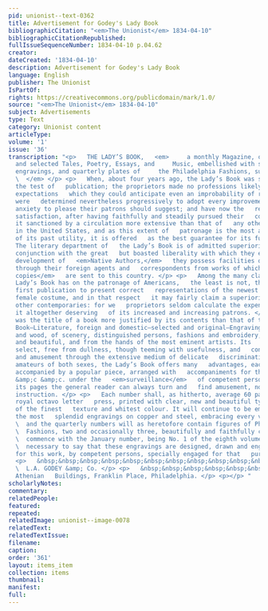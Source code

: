 ```yaml
---
pid: unionist--text-0362
title: Advertisement for Godey's Lady Book
bibliographicCitation: "<em>The Unionist</em> 1834-04-10"
bibliographicCitationRepublished: 
fullIssueSequenceNumber: 1834-04-10 p.04.62
creator: 
dateCreated: '1834-04-10'
description: Advertisement for Godey's Lady Book
language: English
publisher: The Unionist
IsPartOf: 
rights: https://creativecommons.org/publicdomain/mark/1.0/
source: "<em>The Unionist</em> 1834-04-10"
subject: Advertisements
type: Text
category: Unionist content
articleType: 
volume: '1'
issue: '36'
transcription: "<p>   THE LADY’S BOOK,   <em>     a monthly Magazine, of original
  and selected Tales, Poetry, Essays, and     Music, embellished with several hundred
  engravings, and quarterly plates of     the Philadelphia Fashions, superbly colored.
  \  </em> </p> <p>   When, about four years ago, the Lady’s Book was submitted to
  the test of   publication; the proprietors made no professions likely to create
  expectations   which they could anticipate even an improbability of realizing: they
  were   determined nevertheless progressively to adopt every improvement which   diligent
  anxiety to please their patrons should suggest; and have now the   remunerating
  satisfaction, after having faithfully and steadily pursued their   course, of seeing
  it sanctioned by a circulation more extensive than that of   any other monthly journal
  in the United States, and as this extent of   patronage is the most admissible evidence
  of its past utility, it is offered   as the best guarantee for its future excellence.
  The literary department of   the Lady’s Book is of admitted superiority; for in
  conjunction with the great   but boasted liberality with which they encourage the
  development of   <em>Native Authors,</em>   they possess facilities of selection,
  through their foreign agents and   correspondents from works of which   <em>no other
  copies</em>   are sent to this country. </p> <p>   Among the many claims which the
  Lady’s Book has on the patronage of Americans,   the least is not, that it was the
  first publication to present correct   representations of the newest fashions of
  female costume, and in that respect   it may fairly claim a superiority over all
  other contemporaries: for we   proprietors seldom calculate the expense of rendering
  it altogether deserving   of its increased and increasing patrons. </p> <p>   Never
  was the title of a book more justified by its contents than that of the   Lady’s
  Book—Literature, foreign and domestic—selected and original—Engravings   on steel
  and wood, of scenery, distinguished persons, fashions and embroidery,   all rich
  and beautiful, and from the hands of the most eminent artists. Its   literature
  select, free from dullness, though teeming with usefulness, and   conveying pleasure
  and amusement through the extensive medium of delicate   discrimination. To musical
  amateurs of both sexes, the Lady’s Book offers many   advantages, each number being
  accompanied by a popular piece, arranged with   accompaniments for the piano forte,
  &amp;c &amp;c. under the   <em>surveillance</em>   of competent persons, and to
  its pages the general reader can always turn and   find amusement, novelty, and
  instruction. </p> <p>   Each number shall, as hitherto, average 60 pages of extra
  royal octavo letter   press, printed with clear, new and beautiful type, on paper
  of the finest   texture and whitest colour. It will continue to be embellished with
  the most   splendid engravings on copper and steel, embracing every variety of subject,
  \  and the quarterly numbers will as heretofore contain figures of Philadelphia
  \  Fashions, two and occasionally three, beautifully and faithfully colored, to
  \  commence with the January number, being No. 1 of the eighth volume. It may be
  \  necessary to say that these engravings are designed, drawn and engraved,   expressly
  for this work, by competent persons, specially engaged for that   purpose. </p>
  <p>   &nbsp;&nbsp;&nbsp;&nbsp;&nbsp;&nbsp;&nbsp;&nbsp;&nbsp;&nbsp;&nbsp;&nbsp;&nbsp;&nbsp;&nbsp;&nbsp;&nbsp;&nbsp;&nbsp;&nbsp;&nbsp;&nbsp;&nbsp;&nbsp;&nbsp;&nbsp;&nbsp;&nbsp;&nbsp;&nbsp;&nbsp;&nbsp;&nbsp;&nbsp;&nbsp;&nbsp;&nbsp;&nbsp;&nbsp;&nbsp;&nbsp;&nbsp;&nbsp;&nbsp;&nbsp;&nbsp;&nbsp;
  \  L.A. GODEY &amp; Co. </p> <p>   &nbsp;&nbsp;&nbsp;&nbsp;&nbsp;&nbsp;&nbsp;&nbsp;&nbsp;&nbsp;&nbsp;
  Athenian   Buildings, Franklin Place, Philadelphia. </p> <p></p> "
scholarlyNotes: 
commentary: 
relatedPeople: 
featured: 
repeated: 
relatedImage: unionist--image-0078
relatedText: 
relatedTextIssue: 
filename: 
caption: 
order: '361'
layout: items_item
collection: items
thumbnail: 
manifest: 
full: 
---
```

